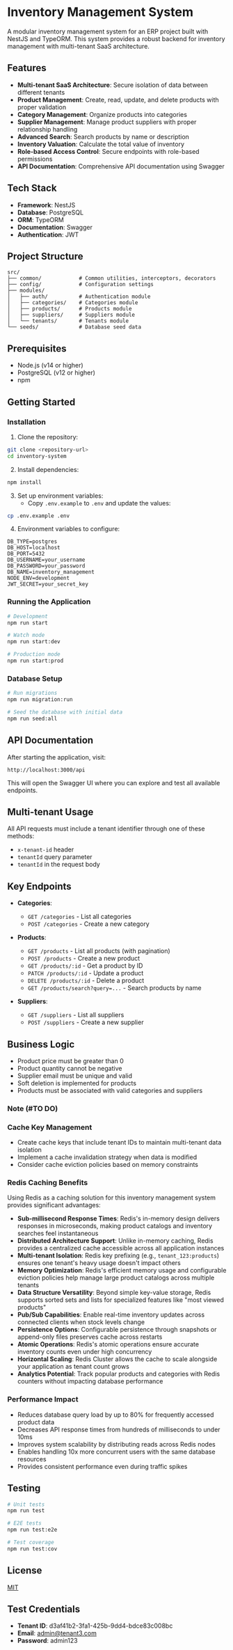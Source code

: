 # Inventory Management System

A modular inventory management system for an ERP project built with NestJS and TypeORM. This system provides a robust backend for inventory management with multi-tenant SaaS architecture.

## Features

- **Multi-tenant SaaS Architecture**: Secure isolation of data between different tenants
- **Product Management**: Create, read, update, and delete products with proper validation
- **Category Management**: Organize products into categories
- **Supplier Management**: Manage product suppliers with proper relationship handling
- **Advanced Search**: Search products by name or description
- **Inventory Valuation**: Calculate the total value of inventory
- **Role-based Access Control**: Secure endpoints with role-based permissions
- **API Documentation**: Comprehensive API documentation using Swagger

## Tech Stack

- **Framework**: NestJS
- **Database**: PostgreSQL
- **ORM**: TypeORM
- **Documentation**: Swagger
- **Authentication**: JWT

## Project Structure

```
src/
├── common/            # Common utilities, interceptors, decorators
├── config/            # Configuration settings
├── modules/
│   ├── auth/          # Authentication module
│   ├── categories/    # Categories module
│   ├── products/      # Products module
│   ├── suppliers/     # Suppliers module
│   └── tenants/       # Tenants module
└── seeds/             # Database seed data
```

## Prerequisites

- Node.js (v14 or higher)
- PostgreSQL (v12 or higher)
- npm

## Getting Started

### Installation

1. Clone the repository:
```bash
git clone <repository-url>
cd inventory-system
```

2. Install dependencies:
```bash
npm install
```

3. Set up environment variables:
   - Copy `.env.example` to `.env` and update the values:
```bash
cp .env.example .env
```

4. Environment variables to configure:
```
DB_TYPE=postgres
DB_HOST=localhost
DB_PORT=5432
DB_USERNAME=your_username
DB_PASSWORD=your_password
DB_NAME=inventory_management
NODE_ENV=development
JWT_SECRET=your_secret_key
```

### Running the Application

```bash
# Development
npm run start

# Watch mode
npm run start:dev

# Production mode
npm run start:prod
```

### Database Setup

```bash
# Run migrations
npm run migration:run

# Seed the database with initial data
npm run seed:all
```

## API Documentation

After starting the application, visit:
```
http://localhost:3000/api
```

This will open the Swagger UI where you can explore and test all available endpoints.

## Multi-tenant Usage

All API requests must include a tenant identifier through one of these methods:
- `x-tenant-id` header
- `tenantId` query parameter
- `tenantId` in the request body

## Key Endpoints

- **Categories**:
  - `GET /categories` - List all categories
  - `POST /categories` - Create a new category

- **Products**:
  - `GET /products` - List all products (with pagination)
  - `POST /products` - Create a new product
  - `GET /products/:id` - Get a product by ID
  - `PATCH /products/:id` - Update a product
  - `DELETE /products/:id` - Delete a product
  - `GET /products/search?query=...` - Search products by name

- **Suppliers**:
  - `GET /suppliers` - List all suppliers
  - `POST /suppliers` - Create a new supplier

## Business Logic

- Product price must be greater than 0
- Product quantity cannot be negative
- Supplier email must be unique and valid
- Soft deletion is implemented for products
- Products must be associated with valid categories and suppliers


### Note (#TO DO)
### Cache Key Management

- Create cache keys that include tenant IDs to maintain multi-tenant data isolation
- Implement a cache invalidation strategy when data is modified
- Consider cache eviction policies based on memory constraints

### Redis Caching Benefits

Using Redis as a caching solution for this inventory management system provides significant advantages:

- **Sub-millisecond Response Times**: Redis's in-memory design delivers responses in microseconds, making product catalogs and inventory searches feel instantaneous
- **Distributed Architecture Support**: Unlike in-memory caching, Redis provides a centralized cache accessible across all application instances
- **Multi-tenant Isolation**: Redis key prefixing (e.g., `tenant_123:products`) ensures one tenant's heavy usage doesn't impact others
- **Memory Optimization**: Redis's efficient memory usage and configurable eviction policies help manage large product catalogs across multiple tenants
- **Data Structure Versatility**: Beyond simple key-value storage, Redis supports sorted sets and lists for specialized features like "most viewed products"
- **Pub/Sub Capabilities**: Enable real-time inventory updates across connected clients when stock levels change
- **Persistence Options**: Configurable persistence through snapshots or append-only files preserves cache across restarts
- **Atomic Operations**: Redis's atomic operations ensure accurate inventory counts even under high concurrency
- **Horizontal Scaling**: Redis Cluster allows the cache to scale alongside your application as tenant count grows
- **Analytics Potential**: Track popular products and categories with Redis counters without impacting database performance

### Performance Impact

- Reduces database query load by up to 80% for frequently accessed product data
- Decreases API response times from hundreds of milliseconds to under 10ms
- Improves system scalability by distributing reads across Redis nodes
- Enables handling 10x more concurrent users with the same database resources
- Provides consistent performance even during traffic spikes

## Testing

```bash
# Unit tests
npm run test

# E2E tests
npm run test:e2e

# Test coverage
npm run test:cov
```

## License

[MIT](LICENSE)

## Test Credentials

- **Tenant ID**: d3af41b2-3fa1-425b-9dd4-bdce83c008bc
- **Email**: admin@tenant3.com
- **Password**: admin123

